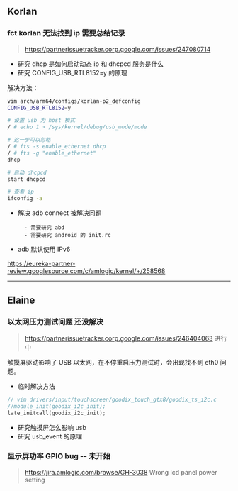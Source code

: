 
## Korlan

### fct korlan 无法找到 ip 需要总结记录

> https://partnerissuetracker.corp.google.com/issues/247080714

- 研究 dhcp 是如何启动动态 ip 和 dhcpcd 服务是什么
- 研究 CONFIG_USB_RTL8152=y 的原理

解决方法：

```sh
vim arch/arm64/configs/korlan-p2_defconfig
CONFIG_USB_RTL8152=y

# 设置 usb 为 host 模式
/ # echo 1 > /sys/kernel/debug/usb_mode/mode

# 这一步可以忽略
/ # fts -s enable_ethernet dhcp
/ # fts -g "enable_ethernet"
dhcp

# 启动 dhcpcd
start dhcpcd

# 查看 ip
ifconfig -a
```

- 解决 adb connect 被解决问题

        - 需要研究 abd
        - 需要研究 android 的 init.rc

- adb 默认使用 IPv6

https://eureka-partner-review.googlesource.com/c/amlogic/kernel/+/258568

-----

## Elaine

### 以太网压力测试问题 还没解决

> https://partnerissuetracker.corp.google.com/issues/246404063  进行中

触摸屏驱动影响了 USB 以太网，在不停重启压力测试时，会出现找不到 eth0 问题。

- 临时解决方法

```c
// vim drivers/input/touchscreen/goodix_touch_gtx8/goodix_ts_i2c.c
//module_init(goodix_i2c_init);
late_initcall(goodix_i2c_init);
```

- 研究触摸屏怎么影响 usb
- 研究 usb_event 的原理

### 显示屏功率 GPIO bug -- 未开始

> https://jira.amlogic.com/browse/GH-3038 Wrong lcd panel power setting

